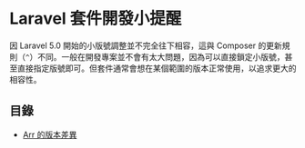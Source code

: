 # Laravel 套件開發小提醒

因 Laravel 5.0 開始的小版號調整並不完全往下相容，這與 Composer 的更新規則（`^`）不同。一般在開發專案並不會有太大問題，因為可以直接鎖定小版號，甚至直接指定版號即可。但套件通常會想在某個範圍的版本正常使用，以追求更大的相容性。

## 目錄

* [Arr 的版本差異](arr-class-diff.md)